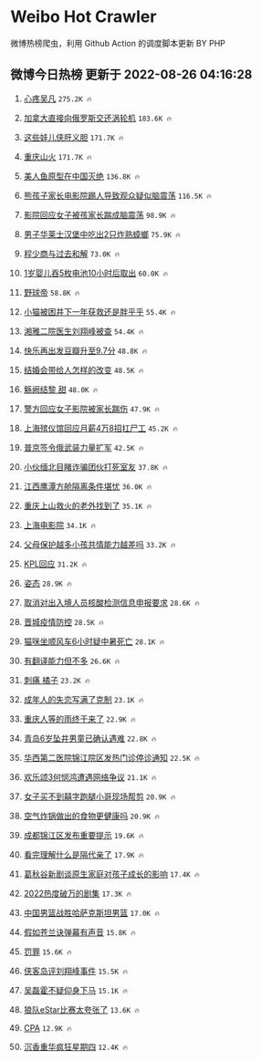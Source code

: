 # Weibo Hot Crawler 



微博热榜爬虫，利用 Github Action 的调度脚本更新 BY PHP 


## 微博今日热榜 更新于 2022-08-26 04:16:28 
1. [心疼吴凡](https://s.weibo.com/weibo?q=%23%E5%BF%83%E7%96%BC%E5%90%B4%E5%87%A1%23&Refer=top) `275.2K 🔥` 

1. [加拿大直接向俄罗斯交还涡轮机](https://s.weibo.com/weibo?q=%23%E5%8A%A0%E6%8B%BF%E5%A4%A7%E7%9B%B4%E6%8E%A5%E5%90%91%E4%BF%84%E7%BD%97%E6%96%AF%E4%BA%A4%E8%BF%98%E6%B6%A1%E8%BD%AE%E6%9C%BA%23&Refer=top) `183.6K 🔥` 

1. [这些娃儿侠肝义胆](https://s.weibo.com/weibo?q=%23%E8%BF%99%E4%BA%9B%E5%A8%83%E5%84%BF%E4%BE%A0%E8%82%9D%E4%B9%89%E8%83%86%23&Refer=top) `171.7K 🔥` 

1. [重庆山火](https://s.weibo.com/weibo?q=%23%E9%87%8D%E5%BA%86%E5%B1%B1%E7%81%AB%23&Refer=top) `171.7K 🔥` 

1. [美人鱼原型在中国灭绝](https://s.weibo.com/weibo?q=%23%E7%BE%8E%E4%BA%BA%E9%B1%BC%E5%8E%9F%E5%9E%8B%E5%9C%A8%E4%B8%AD%E5%9B%BD%E7%81%AD%E7%BB%9D%23&Refer=top) `136.8K 🔥` 

1. [熊孩子家长电影院踢人导致观众疑似脑震荡](https://s.weibo.com/weibo?q=%23%E7%86%8A%E5%AD%A9%E5%AD%90%E5%AE%B6%E9%95%BF%E7%94%B5%E5%BD%B1%E9%99%A2%E8%B8%A2%E4%BA%BA%E5%AF%BC%E8%87%B4%E8%A7%82%E4%BC%97%E7%96%91%E4%BC%BC%E8%84%91%E9%9C%87%E8%8D%A1%23&Refer=top) `116.5K 🔥` 

1. [影院回应女子被孩家长踹成脑震荡](https://s.weibo.com/weibo?q=%23%E5%BD%B1%E9%99%A2%E5%9B%9E%E5%BA%94%E5%A5%B3%E5%AD%90%E8%A2%AB%E5%AD%A9%E5%AE%B6%E9%95%BF%E8%B8%B9%E6%88%90%E8%84%91%E9%9C%87%E8%8D%A1%23&Refer=top) `98.9K 🔥` 

1. [男子华莱士汉堡中吃出2只炸熟蟑螂](https://s.weibo.com/weibo?q=%23%E7%94%B7%E5%AD%90%E5%8D%8E%E8%8E%B1%E5%A3%AB%E6%B1%89%E5%A0%A1%E4%B8%AD%E5%90%83%E5%87%BA2%E5%8F%AA%E7%82%B8%E7%86%9F%E8%9F%91%E8%9E%82%23&Refer=top) `75.9K 🔥` 

1. [程少商与过去和解](https://s.weibo.com/weibo?q=%23%E7%A8%8B%E5%B0%91%E5%95%86%E4%B8%8E%E8%BF%87%E5%8E%BB%E5%92%8C%E8%A7%A3%23&Refer=top) `73.0K 🔥` 

1. [1岁婴儿吞5枚电池10小时后取出](https://s.weibo.com/weibo?q=%231%E5%B2%81%E5%A9%B4%E5%84%BF%E5%90%9E5%E6%9E%9A%E7%94%B5%E6%B1%A010%E5%B0%8F%E6%97%B6%E5%90%8E%E5%8F%96%E5%87%BA%23&Refer=top) `60.0K 🔥` 

1. [野球帝](https://s.weibo.com/weibo?q=%E9%87%8E%E7%90%83%E5%B8%9D&Refer=top) `58.8K 🔥` 

1. [小猫被困井下一年获救还是胖乎乎](https://s.weibo.com/weibo?q=%23%E5%B0%8F%E7%8C%AB%E8%A2%AB%E5%9B%B0%E4%BA%95%E4%B8%8B%E4%B8%80%E5%B9%B4%E8%8E%B7%E6%95%91%E8%BF%98%E6%98%AF%E8%83%96%E4%B9%8E%E4%B9%8E%23&Refer=top) `55.4K 🔥` 

1. [湘雅二院医生刘翔峰被查](https://s.weibo.com/weibo?q=%23%E6%B9%98%E9%9B%85%E4%BA%8C%E9%99%A2%E5%8C%BB%E7%94%9F%E5%88%98%E7%BF%94%E5%B3%B0%E8%A2%AB%E6%9F%A5%23&Refer=top) `54.4K 🔥` 

1. [快乐再出发豆瓣升至9.7分](https://s.weibo.com/weibo?q=%23%E5%BF%AB%E4%B9%90%E5%86%8D%E5%87%BA%E5%8F%91%E8%B1%86%E7%93%A3%E5%8D%87%E8%87%B39.7%E5%88%86%23&Refer=top) `48.8K 🔥` 

1. [结婚会带给人怎样的改变](https://s.weibo.com/weibo?q=%23%E7%BB%93%E5%A9%9A%E4%BC%9A%E5%B8%A6%E7%BB%99%E4%BA%BA%E6%80%8E%E6%A0%B7%E7%9A%84%E6%94%B9%E5%8F%98%23&Refer=top) `48.5K 🔥` 

1. [觞阙结黎 甜](https://s.weibo.com/weibo?q=%E8%A7%9E%E9%98%99%E7%BB%93%E9%BB%8E%20%E7%94%9C&Refer=top) `48.0K 🔥` 

1. [警方回应女子影院被家长踹伤](https://s.weibo.com/weibo?q=%23%E8%AD%A6%E6%96%B9%E5%9B%9E%E5%BA%94%E5%A5%B3%E5%AD%90%E5%BD%B1%E9%99%A2%E8%A2%AB%E5%AE%B6%E9%95%BF%E8%B8%B9%E4%BC%A4%23&Refer=top) `47.9K 🔥` 

1. [上海殡仪馆回应月薪4万8招扛尸工](https://s.weibo.com/weibo?q=%23%E4%B8%8A%E6%B5%B7%E6%AE%A1%E4%BB%AA%E9%A6%86%E5%9B%9E%E5%BA%94%E6%9C%88%E8%96%AA4%E4%B8%878%E6%8B%9B%E6%89%9B%E5%B0%B8%E5%B7%A5%23&Refer=top) `45.2K 🔥` 

1. [普京签令俄武装力量扩军](https://s.weibo.com/weibo?q=%23%E6%99%AE%E4%BA%AC%E7%AD%BE%E4%BB%A4%E4%BF%84%E6%AD%A6%E8%A3%85%E5%8A%9B%E9%87%8F%E6%89%A9%E5%86%9B%23&Refer=top) `42.5K 🔥` 

1. [小伙缅北目睹诈骗团伙打死室友](https://s.weibo.com/weibo?q=%23%E5%B0%8F%E4%BC%99%E7%BC%85%E5%8C%97%E7%9B%AE%E7%9D%B9%E8%AF%88%E9%AA%97%E5%9B%A2%E4%BC%99%E6%89%93%E6%AD%BB%E5%AE%A4%E5%8F%8B%23&Refer=top) `37.8K 🔥` 

1. [江西鹰潭方舱隔离条件堪忧](https://s.weibo.com/weibo?q=%23%E6%B1%9F%E8%A5%BF%E9%B9%B0%E6%BD%AD%E6%96%B9%E8%88%B1%E9%9A%94%E7%A6%BB%E6%9D%A1%E4%BB%B6%E5%A0%AA%E5%BF%A7%23&Refer=top) `36.0K 🔥` 

1. [重庆上山救火的老外找到了](https://s.weibo.com/weibo?q=%23%E9%87%8D%E5%BA%86%E4%B8%8A%E5%B1%B1%E6%95%91%E7%81%AB%E7%9A%84%E8%80%81%E5%A4%96%E6%89%BE%E5%88%B0%E4%BA%86%23&Refer=top) `35.1K 🔥` 

1. [上海电影院](https://s.weibo.com/weibo?q=%E4%B8%8A%E6%B5%B7%E7%94%B5%E5%BD%B1%E9%99%A2&Refer=top) `34.1K 🔥` 

1. [父母保护越多小孩共情能力越差吗](https://s.weibo.com/weibo?q=%23%E7%88%B6%E6%AF%8D%E4%BF%9D%E6%8A%A4%E8%B6%8A%E5%A4%9A%E5%B0%8F%E5%AD%A9%E5%85%B1%E6%83%85%E8%83%BD%E5%8A%9B%E8%B6%8A%E5%B7%AE%E5%90%97%23&Refer=top) `33.2K 🔥` 

1. [KPL回应](https://s.weibo.com/weibo?q=%23KPL%E5%9B%9E%E5%BA%94%23&Refer=top) `31.2K 🔥` 

1. [姿态](https://s.weibo.com/weibo?q=%E5%A7%BF%E6%80%81&Refer=top) `28.9K 🔥` 

1. [取消对出入境人员核酸检测信息申报要求](https://s.weibo.com/weibo?q=%23%E5%8F%96%E6%B6%88%E5%AF%B9%E5%87%BA%E5%85%A5%E5%A2%83%E4%BA%BA%E5%91%98%E6%A0%B8%E9%85%B8%E6%A3%80%E6%B5%8B%E4%BF%A1%E6%81%AF%E7%94%B3%E6%8A%A5%E8%A6%81%E6%B1%82%23&Refer=top) `28.6K 🔥` 

1. [晋城疫情防控](https://s.weibo.com/weibo?q=%23%E6%99%8B%E5%9F%8E%E7%96%AB%E6%83%85%E9%98%B2%E6%8E%A7%23&Refer=top) `28.5K 🔥` 

1. [猫咪坐顺风车6小时疑中暑死亡](https://s.weibo.com/weibo?q=%23%E7%8C%AB%E5%92%AA%E5%9D%90%E9%A1%BA%E9%A3%8E%E8%BD%A66%E5%B0%8F%E6%97%B6%E7%96%91%E4%B8%AD%E6%9A%91%E6%AD%BB%E4%BA%A1%23&Refer=top) `28.1K 🔥` 

1. [有翻译能力但不多](https://s.weibo.com/weibo?q=%23%E6%9C%89%E7%BF%BB%E8%AF%91%E8%83%BD%E5%8A%9B%E4%BD%86%E4%B8%8D%E5%A4%9A%23&Refer=top) `26.6K 🔥` 

1. [刺痛 橘子](https://s.weibo.com/weibo?q=%E5%88%BA%E7%97%9B%20%E6%A9%98%E5%AD%90&Refer=top) `23.2K 🔥` 

1. [成年人的失恋写满了克制](https://s.weibo.com/weibo?q=%23%E6%88%90%E5%B9%B4%E4%BA%BA%E7%9A%84%E5%A4%B1%E6%81%8B%E5%86%99%E6%BB%A1%E4%BA%86%E5%85%8B%E5%88%B6%23&Refer=top) `23.1K 🔥` 

1. [重庆人等的雨终于来了](https://s.weibo.com/weibo?q=%23%E9%87%8D%E5%BA%86%E4%BA%BA%E7%AD%89%E7%9A%84%E9%9B%A8%E7%BB%88%E4%BA%8E%E6%9D%A5%E4%BA%86%23&Refer=top) `22.9K 🔥` 

1. [青岛6岁坠井男童已确认遇难](https://s.weibo.com/weibo?q=%23%E9%9D%92%E5%B2%9B6%E5%B2%81%E5%9D%A0%E4%BA%95%E7%94%B7%E7%AB%A5%E5%B7%B2%E7%A1%AE%E8%AE%A4%E9%81%87%E9%9A%BE%23&Refer=top) `22.8K 🔥` 

1. [华西第二医院锦江院区发热门诊停诊通知](https://s.weibo.com/weibo?q=%23%E5%8D%8E%E8%A5%BF%E7%AC%AC%E4%BA%8C%E5%8C%BB%E9%99%A2%E9%94%A6%E6%B1%9F%E9%99%A2%E5%8C%BA%E5%8F%91%E7%83%AD%E9%97%A8%E8%AF%8A%E5%81%9C%E8%AF%8A%E9%80%9A%E7%9F%A5%23&Refer=top) `22.5K 🔥` 

1. [欢乐颂3何悯鸿遭遇网络争议](https://s.weibo.com/weibo?q=%23%E6%AC%A2%E4%B9%90%E9%A2%823%E4%BD%95%E6%82%AF%E9%B8%BF%E9%81%AD%E9%81%87%E7%BD%91%E7%BB%9C%E4%BA%89%E8%AE%AE%23&Refer=top) `21.1K 🔥` 

1. [女子买不到囍字跑腿小哥现场帮剪](https://s.weibo.com/weibo?q=%23%E5%A5%B3%E5%AD%90%E4%B9%B0%E4%B8%8D%E5%88%B0%E5%9B%8D%E5%AD%97%E8%B7%91%E8%85%BF%E5%B0%8F%E5%93%A5%E7%8E%B0%E5%9C%BA%E5%B8%AE%E5%89%AA%23&Refer=top) `20.9K 🔥` 

1. [空气炸锅做出的食物更健康吗](https://s.weibo.com/weibo?q=%23%E7%A9%BA%E6%B0%94%E7%82%B8%E9%94%85%E5%81%9A%E5%87%BA%E7%9A%84%E9%A3%9F%E7%89%A9%E6%9B%B4%E5%81%A5%E5%BA%B7%E5%90%97%23&Refer=top) `20.9K 🔥` 

1. [成都锦江区发布重要提示](https://s.weibo.com/weibo?q=%23%E6%88%90%E9%83%BD%E9%94%A6%E6%B1%9F%E5%8C%BA%E5%8F%91%E5%B8%83%E9%87%8D%E8%A6%81%E6%8F%90%E7%A4%BA%23&Refer=top) `19.6K 🔥` 

1. [看完理解什么是隔代亲了](https://s.weibo.com/weibo?q=%23%E7%9C%8B%E5%AE%8C%E7%90%86%E8%A7%A3%E4%BB%80%E4%B9%88%E6%98%AF%E9%9A%94%E4%BB%A3%E4%BA%B2%E4%BA%86%23&Refer=top) `17.9K 🔥` 

1. [葛秋谷新剧谈原生家庭对孩子成长的影响](https://s.weibo.com/weibo?q=%23%E8%91%9B%E7%A7%8B%E8%B0%B7%E6%96%B0%E5%89%A7%E8%B0%88%E5%8E%9F%E7%94%9F%E5%AE%B6%E5%BA%AD%E5%AF%B9%E5%AD%A9%E5%AD%90%E6%88%90%E9%95%BF%E7%9A%84%E5%BD%B1%E5%93%8D%23&Refer=top) `17.4K 🔥` 

1. [2022热度破万的剧集](https://s.weibo.com/weibo?q=%232022%E7%83%AD%E5%BA%A6%E7%A0%B4%E4%B8%87%E7%9A%84%E5%89%A7%E9%9B%86%23&Refer=top) `17.3K 🔥` 

1. [中国男篮战胜哈萨克斯坦男篮](https://s.weibo.com/weibo?q=%23%E4%B8%AD%E5%9B%BD%E7%94%B7%E7%AF%AE%E6%88%98%E8%83%9C%E5%93%88%E8%90%A8%E5%85%8B%E6%96%AF%E5%9D%A6%E7%94%B7%E7%AF%AE%23&Refer=top) `17.0K 🔥` 

1. [假如苍兰诀弹幕有声音](https://s.weibo.com/weibo?q=%23%E5%81%87%E5%A6%82%E8%8B%8D%E5%85%B0%E8%AF%80%E5%BC%B9%E5%B9%95%E6%9C%89%E5%A3%B0%E9%9F%B3%23&Refer=top) `15.8K 🔥` 

1. [罚罪](https://s.weibo.com/weibo?q=%E7%BD%9A%E7%BD%AA&Refer=top) `15.6K 🔥` 

1. [侠客岛评刘翔峰事件](https://s.weibo.com/weibo?q=%23%E4%BE%A0%E5%AE%A2%E5%B2%9B%E8%AF%84%E5%88%98%E7%BF%94%E5%B3%B0%E4%BA%8B%E4%BB%B6%23&Refer=top) `15.5K 🔥` 

1. [吴磊霍不疑仰身下马](https://s.weibo.com/weibo?q=%23%E5%90%B4%E7%A3%8A%E9%9C%8D%E4%B8%8D%E7%96%91%E4%BB%B0%E8%BA%AB%E4%B8%8B%E9%A9%AC%23&Refer=top) `15.1K 🔥` 

1. [狼队eStar比赛太夸张了](https://s.weibo.com/weibo?q=%23%E7%8B%BC%E9%98%9FeStar%E6%AF%94%E8%B5%9B%E5%A4%AA%E5%A4%B8%E5%BC%A0%E4%BA%86%23&Refer=top) `13.6K 🔥` 

1. [CPA](https://s.weibo.com/weibo?q=CPA&Refer=top) `12.9K 🔥` 

1. [沉香重华疯狂星期四](https://s.weibo.com/weibo?q=%23%E6%B2%89%E9%A6%99%E9%87%8D%E5%8D%8E%E7%96%AF%E7%8B%82%E6%98%9F%E6%9C%9F%E5%9B%9B%23&Refer=top) `12.4K 🔥` 

